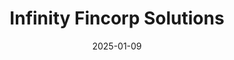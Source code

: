 ---  
layout: startup_page  
title: "Infinity Fincorp Solutions"  
id: "infinityfincorp.com"  
permalink: "/infinityfincorpsolutionsinfinityfincorp.com01092025/"  
website: "https://www.infinityfincorp.com/"  
funding_round: ""  
funding_amount: "$35M"  
investors: "Jungle Ventures, Archerman Capital, Magnifico"  
about: "Infinity Fincorp Solutions is a Mumbai-based NBFC specializing in MSME lending in India. It focuses on underserved small businesses, offering loans to those often overlooked by traditional lenders, and has a growing Assets Under Management (AUM). The company aims to address the significant credit gap in the Indian MSME sector."  
markets: "Fintech, Financial Services, Thrifts and Mortgage Finance, Specialized Finance"  
hq: "Mumbai, Maharashtra, India"  
founded_year: "2016"  
linkedin: "https://www.linkedin.com/company/infinity-fincorp-solutions-private-limited"  
twitter: "https://twitter.com/ifspl"  
instagram: ""  
facebook: "https://www.facebook.com/infinityfincorp/"  
crunchbase: "https://www.crunchbase.com/organization/infinity-fincorp-solutions"  
pitchbook: "https://pitchbook.com/profiles/company/226994-05"  

date_display: "09-Jan-2025"  
date: "2025-01-09"

# SEO Optimization  
meta_title: "Infinity Fincorp Solutions -  Funding ($35M)"  
meta_description: "Infinity Fincorp Solutions, Infinity Fincorp Solutions is a Mumbai-based NBFC specializing in MSME lending in India. It focuses on underserved small businesses, offering loans to..."  
meta_keywords: "Infinity Fincorp Solutions, Fintech, Financial Services, Thrifts and Mortgage Finance, Specialized Finance,  funding"  
canonical_url: "https://startup.projectstartups.com/infinityfincorpsolutionsinfinityfincorp.com01092025/"  
---